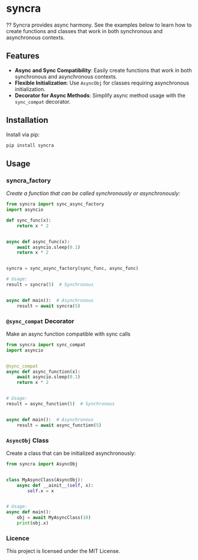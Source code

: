 # syncra

?? Syncra provides async harmony. See the examples below to learn how to create functions and classes that work in both synchronous and asynchronous contexts.

## Features

- **Async and Sync Compatibility**: Easily create functions that work in both synchronous and asynchronous contexts.
- **Flexible Initialization**: Use `AsyncObj` for classes requiring asynchronous initialization.
- **Decorator for Async Methods**: Simplify async method usage with the `sync_compat` decorator.

## Installation

Install via pip:

```bash
pip install syncra
```

## Usage

### syncra_factory

_Create a function that can be called synchronously or asynchronously:_

```python
from syncra import sync_async_factory
import asyncio

def sync_func(x):
    return x * 2


async def async_func(x):
    await asyncio.sleep(0.1)
    return x * 2


syncra = sync_async_factory(sync_func, async_func)

# Usage:
result = syncra(5)  # Synchronous


async def main():  # Asynchronous
    result = await syncra(5)
```

### `@sync_compat` Decorator

Make an async function compatible with sync calls

```python
from syncra import sync_compat
import asyncio


@sync_compat
async def async_function(x):
    await asyncio.sleep(0.1)
    return x * 2


# Usage:
result = async_function(5)  # Synchronous


async def main():  # Asynchronous
    result = await async_function(5)

```


### `AsyncObj` Class

Create a class that can be initialized asynchronously:

```python
from syncra import AsyncObj


class MyAsyncClass(AsyncObj):
    async def __ainit__(self, x):
        self.x = x


# Usage:
async def main():
    obj = await MyAsyncClass(10)
    print(obj.x)
```

### Licence
This project is licensed under the MIT License.



